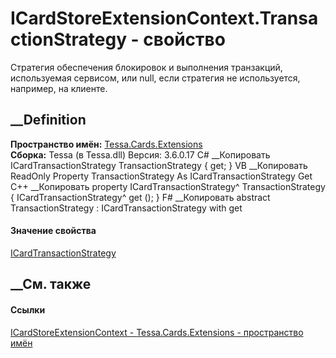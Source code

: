 # ICardStoreExtensionContext.TransactionStrategy - свойство
Стратегия обеспечения блокировок и выполнения транзакций, используемая
сервисом, или null, если стратегия не используется, например, на клиенте.
## __Definition
 **Пространство имён:** [Tessa.Cards.Extensions](N_Tessa_Cards_Extensions.htm)  
 **Сборка:** Tessa (в Tessa.dll) Версия: 3.6.0.17
C# __Копировать
    ICardTransactionStrategy TransactionStrategy { get; }
VB __Копировать
     ReadOnly Property TransactionStrategy As ICardTransactionStrategy
    	Get
C++ __Копировать
    property ICardTransactionStrategy^ TransactionStrategy {
    	ICardTransactionStrategy^ get ();
    }
F# __Копировать
     abstract TransactionStrategy : ICardTransactionStrategy with get
#### Значение свойства
[ICardTransactionStrategy](T_Tessa_Cards_ComponentModel_ICardTransactionStrategy.htm)
##  __См. также
#### Ссылки
[ICardStoreExtensionContext -
](T_Tessa_Cards_Extensions_ICardStoreExtensionContext.htm)
[Tessa.Cards.Extensions - пространство имён](N_Tessa_Cards_Extensions.htm)

